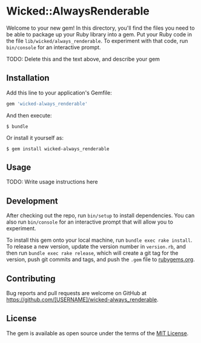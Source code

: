 # Wicked::AlwaysRenderable

Welcome to your new gem! In this directory, you'll find the files you need to be able to package up your Ruby library into a gem. Put your Ruby code in the file `lib/wicked/always_renderable`. To experiment with that code, run `bin/console` for an interactive prompt.

TODO: Delete this and the text above, and describe your gem

## Installation

Add this line to your application's Gemfile:

```ruby
gem 'wicked-always_renderable'
```

And then execute:

    $ bundle

Or install it yourself as:

    $ gem install wicked-always_renderable

## Usage

TODO: Write usage instructions here

## Development

After checking out the repo, run `bin/setup` to install dependencies. You can also run `bin/console` for an interactive prompt that will allow you to experiment.

To install this gem onto your local machine, run `bundle exec rake install`. To release a new version, update the version number in `version.rb`, and then run `bundle exec rake release`, which will create a git tag for the version, push git commits and tags, and push the `.gem` file to [rubygems.org](https://rubygems.org).

## Contributing

Bug reports and pull requests are welcome on GitHub at https://github.com/[USERNAME]/wicked-always_renderable.

## License

The gem is available as open source under the terms of the [MIT License](https://opensource.org/licenses/MIT).
